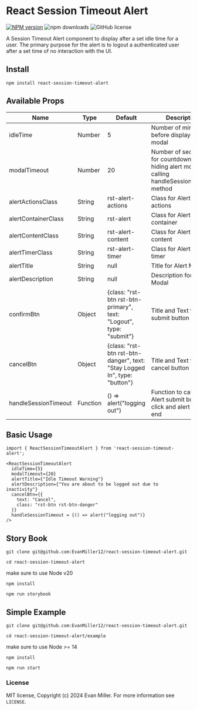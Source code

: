 # React Session Timeout Alert

[![NPM version](https://img.shields.io/npm/v/react-session-timeout-alert.svg?style=flat)](https://npmjs.com/package/react-session-timeout-alert)
![npm downloads](https://img.shields.io/npm/dt/react-session-timeout-alert?style=flat-square)
![GitHub license](https://img.shields.io/badge/license-MIT-blue.svg?style=flat-square)

A Session Timeout Alert component to display after a set idle time for a user.
The primary purpose for the alert is to logout a authenticated user after a set time of no interaction with the UI.

## Install

`npm install react-session-timeout-alert`

## Available Props

| Name                 | Type     | Default                                                                   | Description                                                                                       |
| -------------------- | -------- | ------------------------------------------------------------------------- | ------------------------------------------------------------------------------------------------- |
| idleTime             | Number   | 5                                                                         | Number of minutes before displaying alert modal                                                   |  |
| modalTimeout         | Number   | 20                                                                        | Number of seconds for countdown before hiding alert modal and calling handleSessionTimeout method |
| alertActionsClass    | String   | rst-alert-actions                                                         | Class for Alert Modal actions                                                                     |
| alertContainerClass  | String   | rst-alert                                                                 | Class for Alert Modal container                                                                   |
| alertContentClass    | String   | rst-alert-content                                                         | Class for Alert Modal content                                                                     |
| alertTimerClass      | String   | rst-alert-timer                                                           | Class for Alert Modal timer                                                                       |
| alertTitle           | String   | null                                                                      | Title for Alert Modal                                                                             |
| alertDescription     | String   | null                                                                      | Description for Alert Modal                                                                       |
| confirmBtn           | Object   | {class: "rst-btn rst-btn-primary", text: "Logout", type: "submit"}        | Title and Text for Alert submit button                                                            |
| cancelBtn            | Object   | {class: "rst-btn rst-btn-danger", text: "Stay Logged In", type: "button"} | Title and Text for Alert cancel button                                                            |
| handleSessionTimeout | Function | () => alert("logging out")                                                | Function to call on Alert submit button click and alert timer end                                 |

## Basic Usage

```react
import { ReactSessionTimeoutAlert } from 'react-session-timeout-alert';

<ReactSessionTimeoutAlert
  idleTime={5}
  modalTimeout={20}
  alertTitle={"Idle Timeout Warning"}
  alertDescription={"You are about to be logged out due to inactivity"}
  cancelBtn={{
    text: "Cancel",
    class: "rst-btn rst-btn-danger"
  }}
  handleSessionTimeout = {() => alert("logging out")}
/>
```

## Story Book
`git clone git@github.com:EvanMiller12/react-session-timeout-alert.git`

`cd react-session-timeout-alert`

make sure to use Node v20

`npm install`

`npm run storybook`


## Simple Example

`git clone git@github.com:EvanMiller12/react-session-timeout-alert.git`

`cd react-session-timeout-alert/example`

make sure to use Node >= 14

`npm install`

`npm run start`

### License

MIT license, Copyright (c) 2024 Evan Miller. For more information see `LICENSE`.
